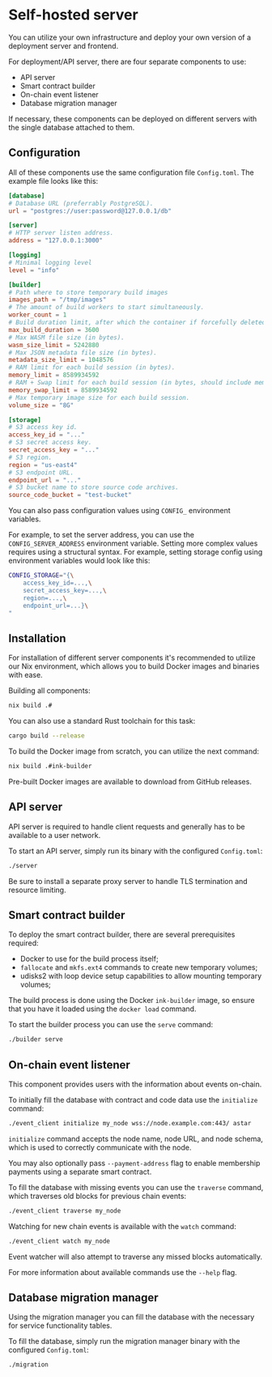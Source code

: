 # Self-hosted server

You can utilize your own infrastructure and deploy your own version of a deployment server and frontend.

For deployment/API server, there are four separate components to use:

* API server
* Smart contract builder
* On-chain event listener
* Database migration manager

If necessary, these components can be deployed on different servers with the single database attached to them.

## Configuration

All of these components use the same configuration file `Config.toml`. The example file looks like this:

```toml
[database]
# Database URL (preferrably PostgreSQL).
url = "postgres://user:password@127.0.0.1/db"

[server]
# HTTP server listen address.
address = "127.0.0.1:3000"

[logging]
# Minimal logging level
level = "info"

[builder]
# Path where to store temporary build images
images_path = "/tmp/images"
# The amount of build workers to start simultaneously.
worker_count = 1
# Build duration limit, after which the container if forcefully deleted (in seconds).
max_build_duration = 3600
# Max WASM file size (in bytes).
wasm_size_limit = 5242880
# Max JSON metadata file size (in bytes).
metadata_size_limit = 1048576
# RAM limit for each build session (in bytes).
memory_limit = 8589934592
# RAM + Swap limit for each build session (in bytes, should include memory_limit).
memory_swap_limit = 8589934592
# Max temporary image size for each build session.
volume_size = "8G"

[storage]
# S3 access key id.
access_key_id = "..."
# S3 secret access key.
secret_access_key = "..."
# S3 region.
region = "us-east4"
# S3 endpoint URL.
endpoint_url = "..."
# S3 bucket name to store source code archives.
source_code_bucket = "test-bucket"
```

You can also pass configuration values using `CONFIG_` environment variables.

For example, to set the server address, you can use the `CONFIG_SERVER_ADDRESS` environment variable.
Setting more complex values requires using a structural syntax. For example, setting storage config using
environment variables would look like this:

```sh
CONFIG_STORAGE="{\
    access_key_id=...,\
    secret_access_key=...,\
    region=...,\
    endpoint_url=...}\
"
```

## Installation

For installation of different server components it's recommended to utilize our Nix environment, which
allows you to build Docker images and binaries with ease.

Building all components:

```sh
nix build .#
```

You can also use a standard Rust toolchain for this task:

```sh
cargo build --release
```

To build the Docker image from scratch, you can utilize the next command:

```sh
nix build .#ink-builder
```

Pre-built Docker images are available to download from GitHub releases.

## API server

API server is required to handle client requests and generally has to be available to a user network.

To start an API server, simply run its binary with the configured `Config.toml`:

```sh
./server
```

Be sure to install a separate proxy server to handle TLS termination and resource limiting.

## Smart contract builder

To deploy the smart contract builder, there are several prerequisites required:

* Docker to use for the build process itself;
* `fallocate` and `mkfs.ext4` commands to create new temporary volumes;
* udisks2 with loop device setup capabilities to allow mounting temporary volumes;

The build process is done using the Docker `ink-builder` image, so ensure that you have
it loaded using the `docker load` command.

To start the builder process you can use the `serve` command:

```sh
./builder serve
```

## On-chain event listener

This component provides users with the information about events on-chain.

To initially fill the database with contract and code data use the `initialize` command:

```sh
./event_client initialize my_node wss://node.example.com:443/ astar
```

`initialize` command accepts the node name, node URL, and node schema, which is used to
correctly communicate with the node.

You may also optionally pass `--payment-address` flag to enable membership payments using a separate smart contract.

To fill the database with missing events you can use the `traverse` command, which traverses old blocks
for previous chain events:

```sh
./event_client traverse my_node
```

Watching for new chain events is available with the `watch` command:

```sh
./event_client watch my_node
```

Event watcher will also attempt to traverse any missed blocks automatically.

For more information about available commands use the `--help` flag.

## Database migration manager

Using the migration manager you can fill the database with the necessary for service functionality tables.

To fill the database, simply run the migration manager binary with the configured `Config.toml`:

```sh
./migration
```
